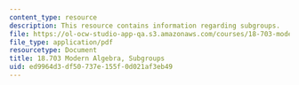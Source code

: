 ```yaml
---
content_type: resource
description: This resource contains information regarding subgroups.
file: https://ol-ocw-studio-app-qa.s3.amazonaws.com/courses/18-703-modern-algebra-spring-2013/ed9964d3df50737e155f0d021af3eb49_MIT18_703S13_pra_l_2.pdf
file_type: application/pdf
resourcetype: Document
title: 18.703 Modern Algebra, Subgroups
uid: ed9964d3-df50-737e-155f-0d021af3eb49
---
```

